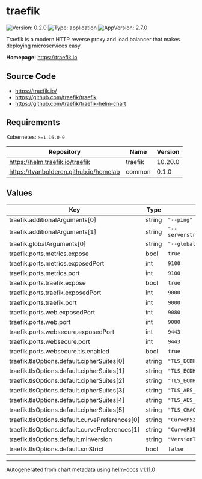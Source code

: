 # traefik

![Version: 0.2.0](https://img.shields.io/badge/Version-0.2.0-informational?style=flat-square) ![Type: application](https://img.shields.io/badge/Type-application-informational?style=flat-square) ![AppVersion: 2.7.0](https://img.shields.io/badge/AppVersion-2.7.0-informational?style=flat-square)

Traefik is a modern HTTP reverse proxy and load balancer that makes deploying microservices easy.

**Homepage:** <https://traefik.io>

## Source Code

* <https://traefik.io/>
* <https://github.com/traefik/traefik>
* <https://github.com/traefik/traefik-helm-chart>

## Requirements

Kubernetes: `>=1.16.0-0`

| Repository | Name | Version |
|------------|------|---------|
| https://helm.traefik.io/traefik | traefik | 10.20.0 |
| https://tvanbolderen.github.io/homelab | common | 0.1.0 |

## Values

| Key | Type | Default | Description |
|-----|------|---------|-------------|
| traefik.additionalArguments[0] | string | `"--ping"` |  |
| traefik.additionalArguments[1] | string | `"--serverstransport.insecureskipverify=true"` |  |
| traefik.globalArguments[0] | string | `"--global.checknewversion"` |  |
| traefik.ports.metrics.expose | bool | `true` |  |
| traefik.ports.metrics.exposedPort | int | `9100` |  |
| traefik.ports.metrics.port | int | `9100` |  |
| traefik.ports.traefik.expose | bool | `true` |  |
| traefik.ports.traefik.exposedPort | int | `9000` |  |
| traefik.ports.traefik.port | int | `9000` |  |
| traefik.ports.web.exposedPort | int | `9080` |  |
| traefik.ports.web.port | int | `9080` |  |
| traefik.ports.websecure.exposedPort | int | `9443` |  |
| traefik.ports.websecure.port | int | `9443` |  |
| traefik.ports.websecure.tls.enabled | bool | `true` |  |
| traefik.tlsOptions.default.cipherSuites[0] | string | `"TLS_ECDHE_RSA_WITH_AES_128_GCM_SHA256"` |  |
| traefik.tlsOptions.default.cipherSuites[1] | string | `"TLS_ECDHE_RSA_WITH_AES_256_GCM_SHA384"` |  |
| traefik.tlsOptions.default.cipherSuites[2] | string | `"TLS_ECDHE_RSA_WITH_CHACHA20_POLY1305"` |  |
| traefik.tlsOptions.default.cipherSuites[3] | string | `"TLS_AES_128_GCM_SHA256"` |  |
| traefik.tlsOptions.default.cipherSuites[4] | string | `"TLS_AES_256_GCM_SHA384"` |  |
| traefik.tlsOptions.default.cipherSuites[5] | string | `"TLS_CHACHA20_POLY1305_SHA256"` |  |
| traefik.tlsOptions.default.curvePreferences[0] | string | `"CurveP521"` |  |
| traefik.tlsOptions.default.curvePreferences[1] | string | `"CurveP384"` |  |
| traefik.tlsOptions.default.minVersion | string | `"VersionTLS12"` |  |
| traefik.tlsOptions.default.sniStrict | bool | `false` |  |

----------------------------------------------
Autogenerated from chart metadata using [helm-docs v1.11.0](https://github.com/norwoodj/helm-docs/releases/v1.11.0)

